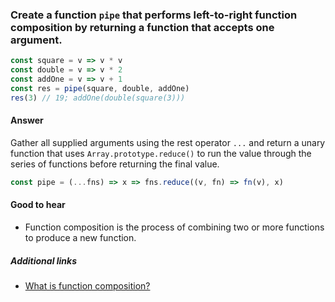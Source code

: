 ### Create a function `pipe` that performs left-to-right function composition by returning a function that accepts one argument.

```js
const square = v => v * v
const double = v => v * 2
const addOne = v => v + 1
const res = pipe(square, double, addOne)
res(3) // 19; addOne(double(square(3)))
```

#### Answer

Gather all supplied arguments using the rest operator `...` and return a unary function that uses `Array.prototype.reduce()` to run the value through the series of functions before returning the final value.

```js
const pipe = (...fns) => x => fns.reduce((v, fn) => fn(v), x)
```

#### Good to hear

* Function composition is the process of combining two or more functions to produce a new function.

##### Additional links

* [What is function composition?](https://medium.com/javascript-scene/master-the-javascript-interview-what-is-function-composition-20dfb109a1a0)

<!-- tags: (javascript) -->

<!-- expertise: (2) -->
